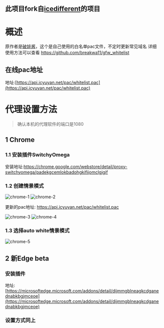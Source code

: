 ## 此项目fork自[icedifferent](https://github.com/icedifferent/whitelist.pac)的项目
# 概述
原作者是[破娃酱](https://github.com/breakwa11)，这个是自己使用的白名单pac文件，不定时更新常见域名
详细使用方法可以查看 https://github.com/breakwa11/gfw_whitelist
## 在线pac地址
地址:[https://api.icyuyan.net/pac/whitelist.pac](https://api.icyuyan.net/pac/whitelist.pac)

# 代理设置方法
>确认本机的代理软件的端口是1080
## 1 Chrome
### 1.1 安装插件SwitchyOmega
安装地址:https://chrome.google.com/webstore/detail/proxy-switchyomega/padekgcemlokbadohgkifijomclgjgif

### 1.2 创建情景模式
![chrome-1](./img/chrome-1.png)
![chrome-2](./img/chrome-2.png)

更新的pac地址: https://api.icyuyan.net/pac/whitelist.pac

![chrome-3](./img/chrome-3.png)
![chrome-4](./img/chrome-4.png)

### 1.3 选择auto white情景模式
![chrome-5](./img/chrome-5.png)

## 2 新Edge beta
 ### 安装插件
 地址:[https://microsoftedge.microsoft.com/addons/detail/dijmmgblneagkcdganednabkbgjmceoe](https://microsoftedge.microsoft.com/addons/detail/dijmmgblneagkcdganednabkbgjmceoe)
### 设置方式同上